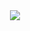 
<div id="header" align="center">
  <img src="[url=https://postimg.cc/Fk7WPGq4][img]https://i.postimg.cc/Fk7WPGq4/Untitled-Project-19.jpg[/img][/url]"/>
</div>
